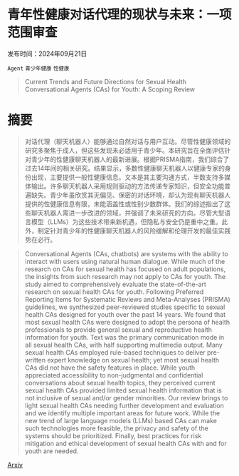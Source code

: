 # 青年性健康对话代理的现状与未来：一项范围审查

发布时间：2024年09月21日

`Agent` `青少年健康` `性健康`

> Current Trends and Future Directions for Sexual Health Conversational Agents (CAs) for Youth: A Scoping Review

# 摘要

> 对话代理（聊天机器人）能够通过自然对话与用户互动。尽管性健康领域的研究多聚焦于成人，但这些发现未必适用于青少年。本研究旨在全面评估针对青少年的性健康聊天机器人的最新进展。根据PRISMA指南，我们综合了过去14年间的相关研究。结果显示，多数性健康聊天机器人以健康专家的身份出现，主要提供一般性健康信息。文本是其主要沟通方式，半数支持多媒体输出。许多聊天机器人采用规则驱动的方法传递专家知识，但安全功能普遍缺失。青少年虽欣赏其无偏见、保密的对话环境，却认为现有聊天机器人提供的性健康信息有限，未能涵盖性或性别少数群体。我们的综述指出了这些聊天机器人需进一步改进的领域，并强调了未来研究的方向。尽管大型语言模型（LLMs）为这些技术带来新机遇，但隐私与安全仍是重中之重。此外，制定针对青少年的性健康聊天机器人的风险缓解和伦理开发的最佳实践势在必行。

> Conversational Agents (CAs, chatbots) are systems with the ability to interact with users using natural human dialogue. While much of the research on CAs for sexual health has focused on adult populations, the insights from such research may not apply to CAs for youth. The study aimed to comprehensively evaluate the state-of-the-art research on sexual health CAs for youth. Following Preferred Reporting Items for Systematic Reviews and Meta-Analyses (PRISMA) guidelines, we synthesized peer-reviewed studies specific to sexual health CAs designed for youth over the past 14 years. We found that most sexual health CAs were designed to adopt the persona of health professionals to provide general sexual and reproductive health information for youth. Text was the primary communication mode in all sexual health CAs, with half supporting multimedia output. Many sexual health CAs employed rule-based techniques to deliver pre-written expert knowledge on sexual health; yet most sexual health CAs did not have the safety features in place. While youth appreciated accessibility to non-judgmental and confidential conversations about sexual health topics, they perceived current sexual health CAs provided limited sexual health information that is not inclusive of sexual and/or gender minorities. Our review brings to light sexual health CAs needing further development and evaluation and we identify multiple important areas for future work. While the new trend of large language models (LLMs) based CAs can make such technologies more feasible, the privacy and safety of the systems should be prioritized. Finally, best practices for risk mitigation and ethical development of sexual health CAs with and for youth are needed.

[Arxiv](https://arxiv.org/abs/2409.14226)